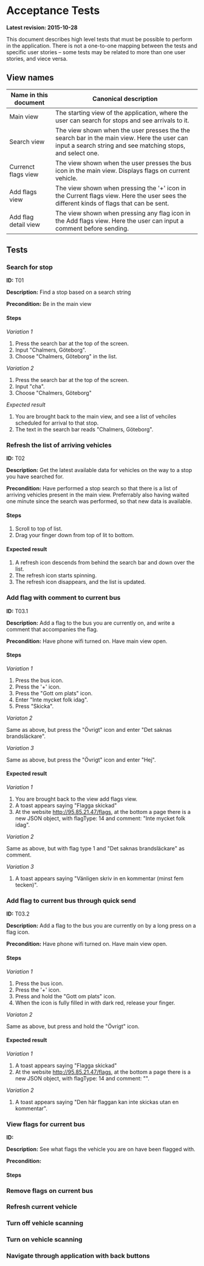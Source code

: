 Acceptance Tests
================

**Latest revision: 2015-10-28**

This document describes high level tests that must be possible to perform in the application. There is not a one-to-one mapping between the tests and specific user stories – some tests may be related to more than one user stories, and viece versa.

View names
----------

|Name in this document   	|Canonical description       |
|---	|---    |
|Main view   	|The starting view of the application, where the user can search for stops and see arrivals to it.       |
|Search view   	|The view shown when the user presses the the search bar in the main view. Here the user can input a search string and see matching stops, and select one.   	|
|Currenct flags view   	|The view shown when the user presses the bus icon in the main view. Displays flags on current vehicle.   	|
|Add flags view |The view shown when pressing the '+' icon in the Current flags view. Here the user sees the different kinds of flags that can be sent.  |
|Add flag detail view | The view shown when pressing any flag icon in the Add flags view. Here the user can input a comment before sending. |

Tests
-----

### Search for stop

**ID:** T01

**Description:** Find a stop based on a search string

**Precondition:** Be in the main view

#### Steps
*Variation 1*

1. Press the search bar at the top of the screen.
1. Input "Chalmers, Göteborg".
1. Choose "Chalmers, Göteborg" in the list.

*Variation 2*

1. Press the search bar at the top of the screen.
1. Input "cha".
1. Choose "Chalmers, Göteborg"

*Expected result*

1. You are brought back to the main view, and see a list of vehciles scheduled for arrival to that stop.
1. The text in the search bar reads "Chalmers, Göteborg".

### Refresh the list of arriving vehicles

**ID:** T02

**Description:** Get the latest available data for vehicles on the way to a stop you have searched for.

**Precondition:** Have performed a stop search so that there is a list of arriving vehicles present in the main view. Preferrably also having waited one minute since the search was performed, so that new data is available.

#### Steps

1. Scroll to top of list.
1. Drag your finger down from top of lit to bottom.

#### Expected result

1. A refresh icon descends from behind the search bar and down over the list.
1. The refresh icon starts spinning.
1. The refresh icon disappears, and the list is updated.

### Add flag with comment to current bus

**ID:** T03.1

**Description:** Add a flag to the bus you are currently on, and write a comment that accompanies the flag.

**Precondition:** Have phone wifi turned on. Have main view open.

#### Steps 

*Variation 1*

1. Press the bus icon.
1. Press the '+' icon.
1. Press the "Gott om plats" icon.
1. Enter "Inte mycket folk idag".
1. Press "Skicka".

*Variaton 2*

Same as above, but press the "Övrigt" icon and enter "Det saknas brandsläckare".

*Variation 3*

Same as above, but press the "Övrigt" icon and enter "Hej".

#### Expected result

*Variation 1*

1. You are brought back to the view add flags view.
1. A toast appears saying "Flagga skickad"
1. At the website http://95.85.21.47/flags, at the bottom a page there is a new JSON object, with flagType: 14 and comment: "Inte mycket folk idag".

*Variation 2* 

Same as above, but with flag type 1 and "Det saknas brandsläckare" as comment.

*Variation 3*

1. A toast appears saying "Vänligen skriv in en kommentar (minst fem tecken)".

### Add flag to current bus through quick send

**ID:** T03.2

**Description:** Add a flag to the bus you are currently on by a long press on a flag icon.

**Precondition:** Have phone wifi turned on. Have main view open.

#### Steps 

*Variation 1*

1. Press the bus icon.
1. Press the '+' icon.
1. Press and hold the "Gott om plats" icon.
1. When the icon is fully filled in with dark red, release your finger.

*Variaton 2*

Same as above, but press and hold the "Övrigt" icon.

#### Expected result

*Variation 1*

1. A toast appears saying "Flagga skickad"
1. At the website http://95.85.21.47/flags, at the bottom a page there is a new JSON object, with flagType: 14 and comment: "".

*Variation 2*

1. A toast appears saying "Den här flaggan kan inte skickas utan en kommentar".

### View flags for current bus

**ID:** 

**Description:** See what flags the vehicle you are on have been flagged with.

**Precondition:** 

#### Steps

### Remove flags on current bus

### Refresh current vehicle

### Turn off vehicle scanning

### Turn on vehicle scanning

### Navigate through application with back buttons
